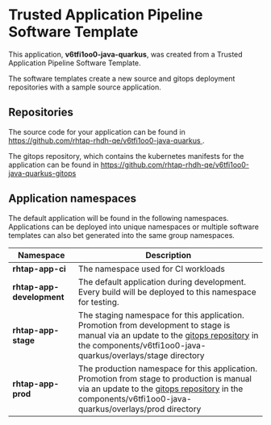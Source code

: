 # Trusted Application Pipeline Software Template

This application, **v6tfi1oo0-java-quarkus**, was created from a Trusted Application Pipeline Software Template.

The software templates create a new source and gitops deployment repositories with a sample source application. 

## Repositories

The source code for your application can be found in [https://github.com/rhtap-rhdh-qe/v6tfi1oo0-java-quarkus ](https://github.com/rhtap-rhdh-qe/v6tfi1oo0-java-quarkus ).
 
The gitops repository, which contains the kubernetes manifests for the application can be found in 
[https://github.com/rhtap-rhdh-qe/v6tfi1oo0-java-quarkus-gitops ](https://github.com/rhtap-rhdh-qe/v6tfi1oo0-java-quarkus-gitops ) 

## Application namespaces 

The default application will be found in the following namespaces. Applications can be deployed into unique namespaces or multiple software templates can also bet generated into the same group namespaces.  

|  Namespace   |  Description   |  
| -------- | -------- |
| **rhtap-app-ci** | The namespace used for CI workloads |
| **rhtap-app-development** | The default application during development. Every build will be deployed to this namespace for testing. |
| **rhtap-app-stage** | The staging namespace for this application. Promotion from development to stage is manual via an update to the [gitops repository](https://github.com/rhtap-rhdh-qe/v6tfi1oo0-java-quarkus-gitops ) in the components/v6tfi1oo0-java-quarkus/overlays/stage directory |
| **rhtap-app-prod** | The production namespace for this application. Promotion from stage to production is manual via an update to the [gitops repository](https://github.com/rhtap-rhdh-qe/v6tfi1oo0-java-quarkus-gitops ) in the components/v6tfi1oo0-java-quarkus/overlays/prod directory |
